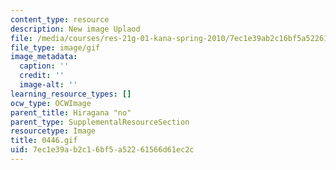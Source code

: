 ```yaml
---
content_type: resource
description: New image Uplaod
file: /media/courses/res-21g-01-kana-spring-2010/7ec1e39ab2c16bf5a52261566d61ec2c_0446.gif
file_type: image/gif
image_metadata:
  caption: ''
  credit: ''
  image-alt: ''
learning_resource_types: []
ocw_type: OCWImage
parent_title: Hiragana "no"
parent_type: SupplementalResourceSection
resourcetype: Image
title: 0446.gif
uid: 7ec1e39a-b2c1-6bf5-a522-61566d61ec2c
---
```


